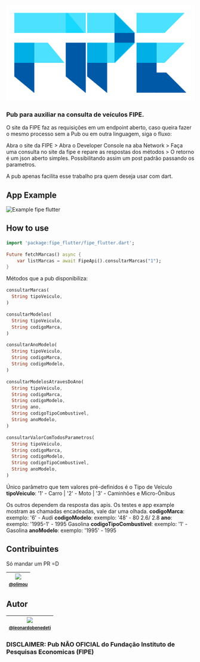 ![Logo fipe flutter](https://github.com/leonardobenedeti/fipe_flutter/blob/main/assets/fipe_flutter_logo.png?raw=true)

### Pub para auxiliar na consulta de veículos FIPE.

O site da FIPE faz as requisições em um endpoint aberto, caso queira fazer o mesmo processo sem a Pub ou em outra linguagem, siga o fluxo:


Abra o site da FIPE > Abra o Developer Console na aba Network > Faça uma consulta no site da fipe e repare as respostas dos métodos > O retorno é um json aberto simples. Possibilitando assim um post padrão passando os parametros. 

A pub apenas facilita esse trabalho pra quem deseja usar com dart.


## App Example
![Example fipe flutter](https://github.com/leonardobenedeti/fipe_flutter/blob/main/assets/example_fipe_flutter.gif?raw=true)


## How to use

```dart
import 'package:fipe_flutter/fipe_flutter.dart';

```

```dart
Future fetchMarcas() async {
    var listMarcas = await FipeApi().consultarMarcas("1");      
}
```

Métodos que a pub disponibiliza:
```dart
consultarMarcas(
  String tipoVeiculo,
)
```
```dart
consultarModelos(
  String tipoVeiculo,
  String codigoMarca,
)
```
```dart
consultarAnoModelo(
  String tipoVeiculo, 
  String codigoMarca, 
  String codigoModelo,
)
```
```dart
consultarModelosAtravesDoAno(
  String tipoVeiculo, 
  String codigoMarca, 
  String codigoModelo, 
  String ano, 
  String codigoTipoCombustivel, 
  String anoModelo,
)
```
```dart
consultarValorComTodosParametros(
  String tipoVeiculo, 
  String codigoMarca, 
  String codigoModelo, 
  String codigoTipoCombustivel, 
  String anoModelo,
)
```

Único parâmetro que tem valores pré-definidos é o Tipo de Veículo
**tipoVeiculo**: '1' - Carro | '2' - Moto | '3' - Caminhões e Micro-Ônibus

Os outros dependem da resposta das apis. Os testes e app example mostram as chamadas encadeadas, vale dar uma olhada. 
**codigoMarca**: exemplo: '6' - Audi
**codigoModelo**: exemplo: '48' - 80 2.6/ 2.8
**ano**: exemplo: '1995-1' - 1995 Gasolina
**codigoTipoCombustivel**: exemplo: '1' - Gasolina
**anoModelo**: exemplo: '1995' - 1995

## Contribuintes
Só mandar um PR =D

| [<img src="https://avatars.githubusercontent.com/u/4130653?v=4" width="115"><br><small>@olimou</small>](https://github.com/olimou) |
|:-----------------------------------------------------------------------------------------------------------------------------:|

## Autor
| [<img src="https://avatars.githubusercontent.com/u/10719847?v=4" width="115"><br><small>@leonardobenedeti</small>](https://github.com/leonardobenedeti) |
| :---: |

### DISCLAIMER: Pub NÃO OFICIAL do Fundação Instituto de Pesquisas Economicas (FIPE)
